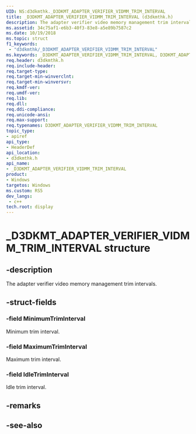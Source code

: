 ```yaml
---
UID: NS:d3dkmthk._D3DKMT_ADAPTER_VERIFIER_VIDMM_TRIM_INTERVAL
title: _D3DKMT_ADAPTER_VERIFIER_VIDMM_TRIM_INTERVAL (d3dkmthk.h)
description: The adapter verifier video memory management trim intervals.
ms.assetid: 34c75af1-e6b3-40f3-83e8-a5e89b7587c2
ms.date: 10/19/2018
ms.topic: struct
f1_keywords:
 - "d3dkmthk/_D3DKMT_ADAPTER_VERIFIER_VIDMM_TRIM_INTERVAL"
ms.keywords: _D3DKMT_ADAPTER_VERIFIER_VIDMM_TRIM_INTERVAL, D3DKMT_ADAPTER_VERIFIER_VIDMM_TRIM_INTERVAL, 
req.header: d3dkmthk.h
req.include-header:
req.target-type:
req.target-min-winverclnt:
req.target-min-winversvr:
req.kmdf-ver:
req.umdf-ver:
req.lib:
req.dll:
req.ddi-compliance:
req.unicode-ansi:
req.max-support:
req.typenames: D3DKMT_ADAPTER_VERIFIER_VIDMM_TRIM_INTERVAL
topic_type: 
- apiref
api_type: 
- HeaderDef
api_location: 
- d3dkmthk.h
api_name: 
- _D3DKMT_ADAPTER_VERIFIER_VIDMM_TRIM_INTERVAL
product:
- Windows
targetos: Windows
ms.custom: RS5
dev_langs:
 - c++
tech.root: display
---
```


# _D3DKMT_ADAPTER_VERIFIER_VIDMM_TRIM_INTERVAL structure

## -description

The adapter verifier video memory management trim intervals.

## -struct-fields

### -field MinimumTrimInterval

Minimum trim interval.

### -field MaximumTrimInterval

Maximum trim interval.

### -field IdleTrimInterval
 
Idle trim interval.

## -remarks

## -see-also
